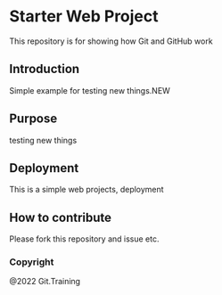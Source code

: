 # Starter Web Project

This repository is for showing how Git and GitHub work

## Introduction

Simple example for testing new things.NEW
## Purpose
testing new things

## Deployment
This is a simple web projects, deployment

## How to contribute
Please fork this repository and issue etc.

### Copyright

@2022 Git.Training